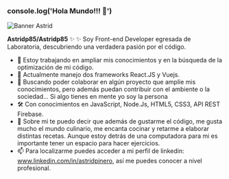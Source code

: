 ### console.log('Hola Mundo!!! 👋')

![Banner Astrid](https://user-images.githubusercontent.com/76055558/127387780-ebcf22b8-88ac-414b-9b63-4d102256ac46.png)

**Astridp85/Astridp85** ✨ ✨ Soy Front-end Developer egresada de Laboratoria, descubriendo una verdadera pasión por el código.

- 🔭 Estoy trabajando en ampliar mis conocimientos y en la búsqueda de la optimización de mi código.
- 🌱 Actualmente manejo dos frameworks React.JS y Vuejs.
- 👯 Buscando poder colaborar en algún proyecto que amplie mis conocimientos, pero además puedan contribuir con el ambiente o la sociedad... Si algo tienes en mente yo soy la persona
- 🛠️ Con conocimientos en JavaScript, Node.Js, HTML5, CSS3, API REST Firebase.
- 💬 Sobre mi te puedo decir que además de gustarme el código, me gusta mucho el mundo culinario, me encanta cocinar y retarme a elaborar distintas recetas. Aunque estoy detrás de una computadora para mi es importante tener un espacio para hacer ejercicios.
- 📫 Para localizarme puedes acceder a mi perfil de linkedin: www.linkedin.com/in/astridpinero, así me puedes conocer a nivel profesional. 

